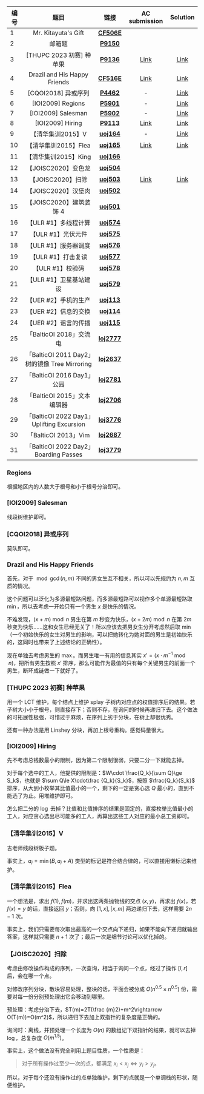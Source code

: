 | 编号 |                     题目                      |                         链接                          |                        AC submission                         |    Solution     |
| ---- | :-------------------------------------------: | :---------------------------------------------------: | :----------------------------------------------------------: | :-------------: |
| $1$  |              Mr. Kitayuta's Gift              | [**CF506E**](https://www.luogu.com.cn/problem/CF506E) |                                                              |                 |
| $2$  |                    邮箱题                     |  [**P9150**](https://www.luogu.com.cn/problem/P9150)  |                                                              |                 |
| $3$  |           [THUPC 2023 初赛] 种苹果            |  [**P9136**](https://www.luogu.com.cn/problem/P9136)  |               [Link](https://loj.ac/s/1732044)               | [Link](#table5) |
| $4$  |         Drazil and His Happy Friends          | [**CF516E**](https://www.luogu.com.cn/problem/CF516E) | [Link](https://codeforces.com/contest/516/submission/198069817) | [Link](#table4) |
| $5$  |              [CQOI2018] 异或序列              |  [**P4462**](https://www.luogu.com.cn/problem/P4462)  |                              -                               | [Link](#table3) |
| $6$  |               [IOI2009] Regions               |  [**P5901**](https://www.luogu.com.cn/problem/P5901)  |                              -                               | [Link](#table1) |
| $7$  |              [IOI2009] Salesman               |  [**P5902**](https://www.luogu.com.cn/problem/P5902)  |                              -                               | [Link](#table2) |
| $8$  |               [IOI2009] Hiring                |  [**P9113**](https://www.luogu.com.cn/problem/P9113)  |      [Link](https://www.luogu.com.cn/record/105269914)       | [Link](#table6) |
| $9$  |               【清华集训2015】V               |       [**uoj164**](https://uoj.ac/problem/164)        |                              -                               | [Link](#table7) |
| $10$ |             【清华集训2015】Flea              |       [**uoj165**](https://uoj.ac/problem/165)        |           [Link](https://uoj.ac/submission/613579)           | [Link](#table8) |
| $11$ |             【清华集训2015】King              |       [**uoj166**](https://uoj.ac/problem/166)        |                                                              |                 |
| $12$ |              【JOISC2020】变色龙              |       [**uoj504**](https://uoj.ac/problem/504)        |                                                              |                 |
| $13$ |               【JOISC2020】扫除               |       [**uoj503**](https://uoj.ac/problem/503)        |               [Link](https://loj.ac/s/1735013)               | [Link](#table9) |
| $14$ |              【JOISC2020】汉堡肉              |       [**uoj502**](https://uoj.ac/problem/502)        |                                                              |                 |
| $15$ |            【JOISC2020】建筑装饰 4            |       [**uoj501**](https://uoj.ac/problem/501)        |                                                              |                 |
| $16$ |             【ULR #1】多线程计算              |       [**uoj574**](https://uoj.ac/problem/574)        |                                                              |                 |
| $17$ |              【ULR #1】光伏元件               |       [**uoj575**](https://uoj.ac/problem/575)        |                                                              |                 |
| $18$ |             【ULR #1】服务器调度              |       [**uoj576**](https://uoj.ac/problem/576)        |                                                              |                 |
| $19$ |              【ULR #1】打击复读               |       [**uoj577**](https://uoj.ac/problem/577)        |                                                              |                 |
| $20$ |               【ULR #1】校验码                |       [**uoj578**](https://uoj.ac/problem/578)        |                                                              |                 |
| $21$ |            【ULR #1】卫星基站建设             |       [**uoj579**](https://uoj.ac/problem/579)        |                                                              |                 |
| $22$ |             【UER #2】手机的生产              |       [**uoj113**](https://uoj.ac/problem/113)        |                                                              |                 |
| $23$ |             【UER #2】信息的交换              |       [**uoj114**](https://uoj.ac/problem/114)        |                                                              |                 |
| $24$ |             【UER #2】谣言的传播              |       [**uoj115**](https://uoj.ac/problem/115)        |                                                              |                 |
| $25$ |            「BalticOI 2018」交流电            |         [**loj2777**](https://loj.ac/p/2777)          |                                                              |                 |
| $26$ | 「BalticOI 2011 Day2」树的镜像 Tree Mirroring |         [**loj2637**](https://loj.ac/p/2637)          |                                                              |                 |
| $27$ |          「BalticOI 2016 Day1」公园           |         [**loj2781**](https://loj.ac/p/2781)          |                                                              |                 |
| $28$ |          「BalticOI 2015」文本编辑器          |         [**loj2706**](https://loj.ac/p/2706)          |                                                              |                 |
| $29$ |   「BalticOI 2022 Day1」Uplifting Excursion   |         [**loj3776**](https://loj.ac/p/3776)          |                                                              |                 |
| $30$ |             「BalticOI 2013」Vim              |         [**loj2687**](https://loj.ac/p/2687)          |                                                              |                 |
| $31$ |     「BalticOI 2022 Day2」Boarding Passes     |         [**loj3779**](https://loj.ac/p/3779)          |                                                              |                 |

### <a id="table1">Regions</a>

根据地区内的人数大于根号和小于根号分治即可。

### <a id="table2">[IOI2009] Salesman</a>

线段树维护即可。

### <a id="table3">[CQOI2018] 异或序列</a>

莫队即可。

### <a id="table4">Drazil and His Happy Friends</a>

首先，对于 $\bmod \gcd(n,m)$ 不同的男女生互不相关，所以可以先规约为 $n,m$ 互质的情况。

这个问题可以泛化为多源最短路问题，而多源最短路可以视作多个单源最短路取 $\min$，所以去考虑一开始只有一个男生 $x$ 是快乐的情况。

不难发现，$(x+m)\bmod n$ 男生在第 $m$ 秒变为快乐，$(x+2m)\bmod n$ 在第 $2m$ 秒变为快乐……这和女生已经无关了！所以应该去把男女生分开考虑然后取 $\min$（一个初始快乐的女生对男生的影响，可以把她转化为她对面的男生是初始快乐的，这同时也带来了上述结论的正确性）。

现在单独去考虑男生的 $\max$。而男生唯一有用的信息其实 $x'=(x\cdot m^{-1}\bmod n)$，把所有男生按照 $x'$ 排序，那么可能作为最值的只有每个关键男生的前面一个男生，断环成链做一下就好了。

### <a id="table5">[THUPC 2023 初赛] 种苹果</a>

用一个 LCT 维护，每个结点上维护 splay 子树内对应点的权值排序后的结果。若子树大小小于根号，则直接存下；否则不存，在询问的时候再递归下去。这个做法的可拓展性极强，可惜过于麻烦，在序列上劣于分块，在树上却很优秀。

还有一种办法是用 Linshey 分块，再加上根号重构。感觉码量很大。

### <a id="table6">[IOI2009] Hiring</a>

先不考虑总钱数最小的限制，因为第二个限制很弱，只要二分一下就能去掉。

对于每个选中的工人，他提供的限制是：$W\cdot \frac{Q_k}{\sum Q}\ge S_k$，也就是 $\sum Q\le X\cdot\frac {Q_k}{S_k}$，按照 $\frac{Q_k}{S_k}$ 排序，从大到小枚举其比值最小的一个，剩下的一定是贪心选 $Q$ 最小的，直到不能选了为止。用堆维护即可。

怎么把二分的 $\log$ 去掉？比值和比值排序的结果是固定的，直接枚举比值最小的工人，对应贪心选出尽可能多的工人，再算出这些工人对应的最小总工资即可。

### <a id="table7">【清华集训2015】V</a>

吉老师线段树板子题。

事实上，$a_i=\min(B,a_i+A)$ 类型的标记是符合结合律的，可以直接用懒标记来维护。

### <a id="table7">【清华集训2015】Flea</a>

一个想法是，求出 $f(1),f(m)$，并求出这两条抛物线的交点 $(x,y)$，再求出 $f(x)$，若 $f(x)=y$ 的话，直接返回 $y$；否则，向 $[1,x],[x,m]$ 两边递归下去，这样需要 $2n-1$ 次。

事实上，我们只需要每次取出最高的一个交点向下递归，如果不能向下递归就输出答案，这样就只需要 $n+1$ 次了；最后一次是细节讨论可以优化掉的。

### <a id="table7">【JOISC2020】扫除</a>

考虑由修改操作构成的序列，一次查询，相当于询问一个点，经过了操作 $[l,r]$ 后，会在哪一个点。

对修改序列分块，散块容易处理，整块的话，平面会被分成 $O(n^{0.5}\times n^{0.5})$ 份，需要对每一份分别预处理出它会移动到哪里。

预处理：考虑分治下去，$T(m)=2T(\frac {m}2)+m^2\rightarrow O(T(m))=O(m^2)$，所以递归下去加上双指针的复杂度是正确的。

询问时：离线，并预处理一个长度为 $O(n)$ 的数组记下双指针的结果，就可以去掉 $\log$，总复杂度 $O(m^{1.5})$。

事实上，这个做法没有完全利用上题目性质，一个性质是：

> 对于所有操作过至少一次的点，都满足 $x_i<x_j \Leftrightarrow y_i>y_j$。

所以，对于每个还没有操作过的点单独维护，剩下的点就是一个单调栈的形状，随便维护。

